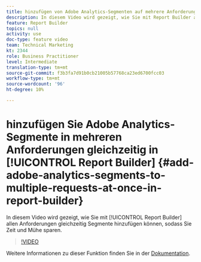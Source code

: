 ```yaml
---
title: hinzufügen von Adobe Analytics-Segmenten auf mehrere Anforderungen gleichzeitig im Report Builder
description: In diesem Video wird gezeigt, wie Sie mit Report Builder alle Anforderungen gleichzeitig segmentieren können, sodass Sie Zeit und Mühe sparen.
feature: Report Builder
topics: null
activity: use
doc-type: feature video
team: Technical Marketing
kt: 2344
role: Business Practitioner
level: Intermediate
translation-type: tm+mt
source-git-commit: f3b3fa7d91b0cb21005b57768ca23ed6700fcc03
workflow-type: tm+mt
source-wordcount: '96'
ht-degree: 10%

---
```



# hinzufügen Sie Adobe Analytics-Segmente in mehreren Anforderungen gleichzeitig in [!UICONTROL Report Builder] {#add-adobe-analytics-segments-to-multiple-requests-at-once-in-report-builder}

In diesem Video wird gezeigt, wie Sie mit [!UICONTROL Report Builder] allen Anforderungen gleichzeitig Segmente hinzufügen können, sodass Sie Zeit und Mühe sparen.

>[!VIDEO](https://video.tv.adobe.com/v/25445/?quality=12)

Weitere Informationen zu dieser Funktion finden Sie in der [Dokumentation](https://marketing.adobe.com/resources/help/de_DE/arb/index.html).
